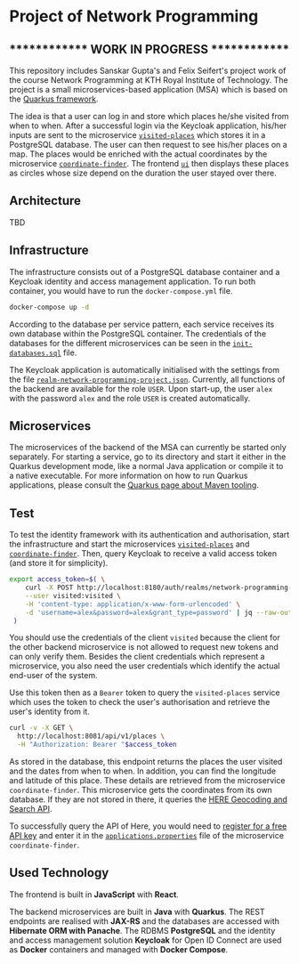 # Project of Network Programming

## ************ WORK IN PROGRESS ************

This repository includes Sanskar Gupta's and Felix Seifert's project work of the course Network Programming at KTH Royal 
Institute of Technology. The project is a small microservices-based application (MSA) which is based on the 
[Quarkus framework](https://quarkus.io/).

The idea is that a user can log in and store which places he/she visited from when to when. After a successful login 
via the Keycloak application, his/her inputs are sent to the microservice [`visited-places`](visited-places) which 
stores it in a PostgreSQL database. The user can then request to see his/her places on a map. The places would be 
enriched with the actual coordinates by the microservice [`coordinate-finder`](coordinate-finder). The frontend 
[`ui`](ui) then displays these places as circles whose size depend on the duration the user stayed over there.

## Architecture

TBD

## Infrastructure

The infrastructure consists out of a PostgreSQL database container and a Keycloak identity and access management
application. To run both container, you would have to run the `docker-compose.yml` file.

```bash
docker-compose up -d
```

According to the database per service pattern, each service receives its own database within the PostgreSQL container. 
The credentials of the databases for the different microservices can be seen in the 
[`init-databases.sql`](infrastructure/postgres/init-databases.sql) file.

The Keycloak application is automatically initialised with the settings from the file 
[`realm-network-programming-project.json`](infrastructure/keycloak/realm-network-programming-project.json). Currently, 
all functions of the backend are available for the role `USER`. Upon start-up, the user `alex` with the password `alex` 
and the role `USER` is created automatically.

## Microservices

The microservices of the backend of the MSA can currently be started only separately. For starting a service, go to its 
directory and start it either in the Quarkus development mode, like a normal Java application or compile it to a native 
executable. For more information on how to run Quarkus applications, please consult the 
[Quarkus page about Maven tooling](https://quarkus.io/guides/maven-tooling.html).

## Test

To test the identity framework with its authentication and authorisation, start the infrastructure and start the 
microservices [`visited-places`](visited-places) and [`coordinate-finder`](coordinate-finder). Then, query Keycloak to 
receive a valid access token (and store it for simplicity). 

```bash
export access_token=$( \
    curl -X POST http://localhost:8180/auth/realms/network-programming-project/protocol/openid-connect/token \
    --user visited:visited \
    -H 'content-type: application/x-www-form-urlencoded' \
    -d 'username=alex&password=alex&grant_type=password' | jq --raw-output '.access_token' \
 )
```

You should use the credentials of the client `visited` because the client for the other backend microservice is not 
allowed to request new tokens and can only verify them. Besides the client credentials which represent a microservice, 
you also need the user credentials which identify the actual end-user of the system.

Use this token then as a `Bearer` token to query the `visited-places` service which uses the token to check the user's 
authorisation and retrieve the user's identity from it.

```bash
curl -v -X GET \
  http://localhost:8081/api/v1/places \
  -H "Authorization: Bearer "$access_token
```

As stored in the database, this endpoint returns the places the user visited and the dates from when to when. 
In addition, you can find the longitude and latitude of this place. These details are retrieved from the microservice 
`coordinate-finder`. This microservice gets the coordinates from its own database. If they are not stored in there, it 
queries the [HERE Geocoding and Search API](https://developer.here.com/documentation/geocoding-search-api/dev_guide/topics/endpoint-geocode-brief.html).

To successfully query the API of Here, you would need to [register for a free API key](https://developer.here.com/sign-up) 
and enter it in the [`applications.properties`](coordinate-finder/src/main/resources/application.properties) file of the
microservice `coordinate-finder`.

## Used Technology

The frontend is built in **JavaScript** with **React**. 

The backend microservices are built in **Java** with **Quarkus**. The REST endpoints are realised with **JAX-RS** and 
the databases are accessed with **Hibernate ORM with Panache**. The RDBMS **PostgreSQL** and the identity and access 
management solution **Keycloak** for Open ID Connect are used as **Docker** containers and managed with 
**Docker Compose**.